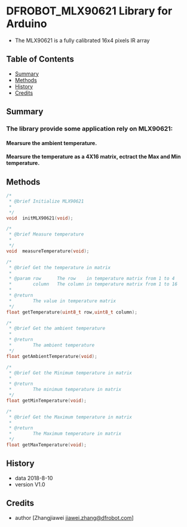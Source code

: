 
# DFROBOT_MLX90621 Library for Arduino
-  The MLX90621 is a fully calibrated 16x4 pixels IR array

## Table of Contents

* [Summary](#summary)
* [Methods](#methods)
* [History](#history)
* [Credits](#credits)
<snippet>
<content>

## Summary
### The library provide some application rely on MLX90621:
####   Mearsure the ambient temperature.
####   Mearsure the temperature as a 4X16 matrix, ectract the Max and Min temperature.

## Methods

```C++
/*
 * @brief Initialize MLX90621
 *
 */
void  initMLX90621(void);

/*
 * @brief Measure temperature
 *
 */
void  measureTemperature(void);

/*
 * @brief Get the temperature in matrix
 *
 * @param row      The row    in temperature matrix from 1 to 4
 *        column   The column in temperature matrix from 1 to 16
 *
 * @return
 *        The value in temperature matrix
 */
float getTemperature(uint8_t row,uint8_t column);

/*
 * @brief Get the ambient temperature
 *
 * @return
 *        The ambient temperature
 */
float getAmbientTemperature(void);

/*
 * @brief Get the Minimum temperature in matrix
 *
 * @return
 *        The minimum temperature in matrix
 */
float getMinTemperature(void);

/*
 * @brief Get the Maximum temperature in matrix
 *
 * @return
 *        The Maximum temperature in matrix
 */
float getMaxTemperature(void);

```

## History

- data 2018-8-10
- version V1.0

## Credits
- author [Zhangjiawei  <jiawei.zhang@dfrobot.com>]
